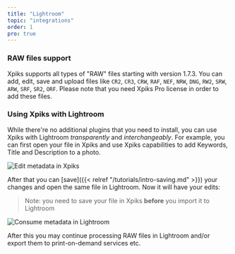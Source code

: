 ```yaml
---
title: "Lightroom"
topic: "integrations"
order: 1
pro: true
---
```


### RAW files support

Xpiks supports all types of "RAW" files starting with version 1.7.3. You can add, edit, save and upload files like `CR2`, `CR3`, `CRW`, `RAF`, `NEF`, `NRW`, `DNG`, `RW2`, `SRW`, `ARW`, `SRF`, `SR2`, `ORF`. Please note that you need Xpiks Pro license in order to add these files.

### Using Xpiks with Lightroom

While there're no additional plugins that you need to install, you can use Xpiks with Lightroom _transparently_ and _interchangeably_. For example, you can first open your file in Xpiks and use Xpiks capabilities to add Keywords, Title and Description to a photo.

![Edit metadata in Xpiks](/images/tutorials/integrations/xpiks-metadata.JPG "Editing metadata in Xpiks")

After that you can [save]({{< relref "/tutorials/intro-saving.md" >}}) your changes and open the same file in Lightroom. Now it will have your edits:

> Note: you need to save your file in Xpiks **before** you import it to Lightroom

![Consume metadata in Lightroom](/images/tutorials/integrations/lightroom-metadata.jpg "Consuming metadata in Lightroom")

After this you may continue processing RAW files in Lightroom and/or export them to print-on-demand services etc.